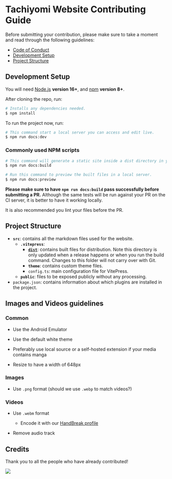 # Tachiyomi Website Contributing Guide

Before submitting your contribution, please make sure to take a moment and read through the following guidelines:

- [Code of Conduct](../CODE_OF_CONDUCT.md)
- [Development Setup](#development-setup)
- [Project Structure](#project-structure)

## Development Setup

You will need [Node.js](http://nodejs.org) **version 16+**, and [npm](https://docs.npmjs.com/try-the-latest-stable-version-of-npm) **version 8+**.

After cloning the repo, run:

``` bash
# Installs any dependencies needed.
$ npm install
```

To run the project now, run:

``` bash
# This command start a local server you can access and edit live.
$ npm run docs:dev
```

### Commonly used NPM scripts

``` bash
# This command will generate a static site inside a dist directory in your project.
$ npm run docs:build

# Run this command to preview the built files in a local server.
$ npm run docs:preview
```

 **Please make sure to have `npm run docs:build` pass successfully before submitting a PR.** Although the same tests will be run against your PR on the CI server, it is better to have it working locally.

It is also recommended you lint your files before the PR.

## Project Structure

- **`src`**: contains all the markdown files used for the website.
  - **`.vitepress`**:
    - **[`dist`](https://vitepress.dev/guide/deploy)**: contains built files for distribution. Note this directory is only updated when a release happens or when you run the build command. Changes to this folder will not carry over with Git.
    - **`theme`**: contains custom theme files.
    - `config.ts`: main configuration file for VitePress.
  - **`public`**: files to be exposed publicly without any processing.
- `package.json`: contains information about which plugins are installed in the project.

## Images and Videos guidelines

### Common

- Use the Android Emulator

- Use the default white theme

- Preferably use local source or a self-hosted extension if your media contains manga

- Resize to have a width of 648px

### Images

- Use `.png` format (should we use `.webp` to match videos?)

### Videos

- Use `.webm` format
  - Encode it with our [HandBreak profile](../.github/tachiyomi-handbrake-profile.json)

- Remove audio track

## Credits

Thank you to all the people who have already contributed!

<a href="https://github.com/tachiyomiorg/website/graphs/contributors">
  <img src="https://contrib.rocks/image?repo=tachiyomiorg/website" />
</a>

